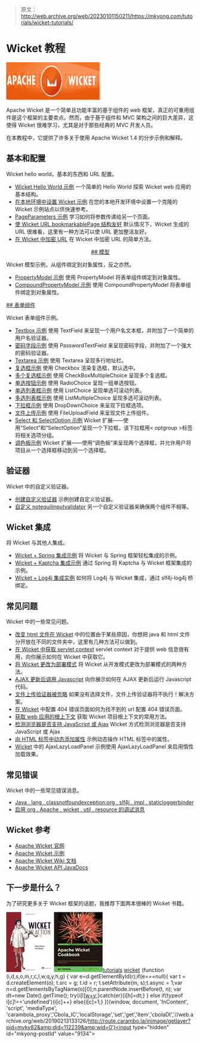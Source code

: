 > 原文：<http://web.archive.org/web/20230101150211/https://mkyong.com/tutorials/wicket-tutorials/>

# Wicket 教程

![wicket tutorial](img/cf2dbc2f55dc7f08242fefdd4e76eff7.png "wicket-tutorials")

Apache Wicket 是一个简单且功能丰富的基于组件的 web 框架，真正的可重用组件是这个框架的主要卖点。然而，由于基于组件和 MVC 架构之间的巨大差异，这使得 Wicket 很难学习，尤其是对于那些经典的 MVC 开发人员。

在本教程中，它提供了许多关于使用 Apache Wicket 1.4 的分步示例和解释。

## 基本和配置

Wicket hello world，基本的东西和 URL 配置。

*   [Wicket Hello World 示例](http://web.archive.org/web/20190213133126/http://www.mkyong.com/wicket/wicket-hello-world-example-with-maven-tutorial/)
    一个简单的 Hello World 探索 Wicket web 应用的基本结构。
*   [在本地环境中设置 Wicket 示例](http://web.archive.org/web/20190213133126/http://www.mkyong.com/wicket/how-do-setup-wicket-examples-in-eclipse/)
    在您的本地开发环境中设置一个克隆的 Wicket 示例站点以供快速参考。
*   [PageParameters 示例](http://web.archive.org/web/20190213133126/http://www.mkyong.com/wicket/wicket-pageparameters-example/)
    学习如何将参数传递给另一个页面。
*   [使 Wicket URL bookmarkablePage 结构友好](http://web.archive.org/web/20190213133126/http://www.mkyong.com/wicket/how-do-change-wicket-url-bookmarkablepage-structure-url-mounting/)
    默认情况下，Wicket 生成的 URL 很难看，这里有一种方法可以使 URL 更加整洁友好。
*   [在 Wicket 中加密 URL](http://web.archive.org/web/20190213133126/http://www.mkyong.com/wicket/how-do-encrypt-encode-url-in-wicket/)
    在 Wicket 中加密 URL 的简单方法。

 <ins class="adsbygoogle" style="display:block; text-align:center;" data-ad-format="fluid" data-ad-layout="in-article" data-ad-client="ca-pub-2836379775501347" data-ad-slot="6894224149">## 模型

Wicket 模型示例，从组件绑定到对象属性，反之亦然。

*   [PropertyModel 示例](http://web.archive.org/web/20190213133126/http://www.mkyong.com/wicket/wicket-propertymodel-example/)
    使用 PropertyModel 将表单组件绑定到对象属性。
*   [CompoundPropertyModel 示例](http://web.archive.org/web/20190213133126/http://www.mkyong.com/wicket/wicket-compoundpropertymodel-example/)
    使用 CompoundPropertyModel 将表单组件绑定到对象属性。

 <ins class="adsbygoogle" style="display:block" data-ad-client="ca-pub-2836379775501347" data-ad-slot="8821506761" data-ad-format="auto" data-ad-region="mkyongregion">## 表单组件

Wicket 表单组件示例。

*   [Textbox 示例](http://web.archive.org/web/20190213133126/http://www.mkyong.com/wicket/wicket-textbox-example/)
    使用 TextField 来呈现一个用户名文本框，并附加了一个简单的用户名验证器。
*   [密码字段示例](http://web.archive.org/web/20190213133126/http://www.mkyong.com/wicket/wicket-password-field-example/)
    使用 PasswordTextField 来呈现密码字段，并附加了一个强大的密码验证器。
*   [Textarea 示例](http://web.archive.org/web/20190213133126/http://www.mkyong.com/wicket/wicket-textarea-example/)
    使用 Textarea 呈现多行地址栏。
*   [复选框示例](http://web.archive.org/web/20190213133126/http://www.mkyong.com/wicket/wicket-checkbox-example/)
    使用 Checkbox 渲染复选框，默认选中。
*   [多个复选框示例](http://web.archive.org/web/20190213133126/http://www.mkyong.com/wicket/wicket-multiple-checkboxes-example-checkboxmultiplechoice/)
    使用 CheckBoxMultipleChoice 呈现多个复选框。
*   [单选按钮示例](http://web.archive.org/web/20190213133126/http://www.mkyong.com/wicket/wicket-radio-buttons-example-radiochoice/)
    使用 RadioChoice 呈现一组单选按钮。
*   [单选列表框示例](http://web.archive.org/web/20190213133126/http://www.mkyong.com/wicket/wicket-listchoice-example/)
    使用 ListChoice 呈现单选可滚动列表。
*   [多选列表框示例](http://web.archive.org/web/20190213133126/http://www.mkyong.com/wicket/wicket-listmultiplechoice-example/)
    使用 ListMultipleChoice 呈现多选可滚动列表。
*   [下拉框示例](http://web.archive.org/web/20190213133126/http://www.mkyong.com/wicket/wicket-dropdown-box-example-dropdownchoice/)
    使用 DropDownChoice 来呈现下拉框选项。
*   [文件上传示例](http://web.archive.org/web/20190213133126/http://www.mkyong.com/wicket/wicket-file-upload-example/)
    使用 FileUploadField 来呈现文件上传组件。
*   [Select 和 SelectOption 示例](http://web.archive.org/web/20190213133126/http://www.mkyong.com/wicket/wicket-select-example/)
    Wicket 扩展——使用“Select”和“SelectOption”呈现一个下拉框，该下拉框用< optgroup >标签将相关选项分组。
*   [调色板示例](http://web.archive.org/web/20190213133126/http://www.mkyong.com/wicket/wicket-palette-example/)
    Wicket 扩展——使用“调色板”来呈现两个选择框，并允许用户将项目从一个选择框移动到另一个选择框。

## 验证器

Wicket 中的自定义验证器。

*   [创建自定义验证器](http://web.archive.org/web/20190213133126/http://www.mkyong.com/wicket/create-custom-validator-in-wicket/)
    示例创建自定义验证器。
*   [自定义 notequilinputvalidator](http://web.archive.org/web/20190213133126/http://www.mkyong.com/wicket/notequalinputvalidator-in-wicket/)
    另一个自定义验证器来确保两个组件不相等。

## Wicket 集成

将 Wicket 与其他人集成。

*   [Wicket + Spring 集成示例](http://web.archive.org/web/20190213133126/http://www.mkyong.com/wicket/wicket-spring-integration-example/)
    将 Wicket 与 Spring 框架轻松集成的示例。
*   [Wicket + Kaptcha 集成示例](http://web.archive.org/web/20190213133126/http://www.mkyong.com/wicket/how-do-integrate-kaptcha-in-wicket-solution/)
    通过 Spring 将 Kaptcha 与 Wicket 框架集成的示例。
*   [Wicket + Log4j 集成实例](http://web.archive.org/web/20190213133126/http://www.mkyong.com/wicket/wicket-log4j-integration-example/)
    如何将 Log4j 与 Wicket 集成，通过 slf4j-log4j 桥绑定。

## 常见问题

Wicket 中的一些常见问题。

*   [改变 html 文件在 Wicket](http://web.archive.org/web/20190213133126/http://www.mkyong.com/wicket/how-do-change-the-html-file-location-wicket/)
    中的位置由于某些原因，你想把 java 和 html 文件分开放在不同的文件夹中，这里有几种方法可以做到。
*   [在 Wicket 中获取 servlet context](http://web.archive.org/web/20190213133126/http://www.mkyong.com/wicket/how-do-get-servletcontext-in-wicket/)
    servlet context 对于提供 web 信息很有用，向你展示如何在 Wicket 中获取它。
*   [将 Wicket 更改为部署模式](http://web.archive.org/web/20190213133126/http://www.mkyong.com/wicket/how-to-change-wicket-to-deployment-mode/)
    将 Wicket 从开发模式更改为部署模式的两种方法。
*   [AJAX 更新后调用 Javascript](http://web.archive.org/web/20190213133126/http://www.mkyong.com/wicket/how-to-call-javscript-after-ajax-update-wicket/)
    向你展示如何在 AJAX 更新后运行 Javascript 代码。
*   [文件上传验证器被忽略](http://web.archive.org/web/20190213133126/http://www.mkyong.com/wicket/wicket-fileupload-validator-is-not-execute/)
    如果没有选择文件，文件上传验证器将不执行！解决方案。
*   [在 Wicket](http://web.archive.org/web/20190213133126/http://www.mkyong.com/wicket/how-do-configure-404-error-page-in-wicket-solution/)
    中配置 404 错误页面如何为找不到的 url 配置 404 错误页面。
*   [获取 web 应用的根上下文](http://web.archive.org/web/20190213133126/http://www.mkyong.com/wicket/how-do-get-root-context-of-a-web-application-in-wicket/)
    获取 Wicket 项目根上下文的常用方法。
*   [检测浏览器是否支持 JavaScript 或 Ajax](http://web.archive.org/web/20190213133126/http://www.mkyong.com/wicket/how-do-detect-browser-javascript-or-ajax-disabled-in-wicket/)
    Wicket 方式检测浏览器是否支持 JavaScript 或 Ajax
*   [向 HTML 标签中动态添加属性](http://web.archive.org/web/20190213133126/http://www.mkyong.com/wicket/how-to-dynamic-add-attribute-to-a-html-tag-in-wicket/)
    示例动态操作 HTML 标签中的属性。
*   [Wicket](http://web.archive.org/web/20190213133126/http://www.mkyong.com/wicket/how-do-use-ajaxlazyloadpanel-in-wicket/)
    中的 AjaxLazyLoadPanel 示例使用 AjaxLazyLoadPanel 来启用惰性加载效果。

## 常见错误

Wicket 中的一些常见错误消息。

*   [Java . lang . classnotfoundexception:org . slf4j . impl . staticloggerbinder](http://web.archive.org/web/20190213133126/http://www.mkyong.com/wicket/java-lang-classnotfoundexception-org-slf4j-impl-staticloggerbinder/)
*   [启用 org . Apache . wicket . util . resource 的调试消息](http://web.archive.org/web/20190213133126/http://www.mkyong.com/wicket/enable-debug-messages-for-org-apache-wicket-util-resource/)

## Wicket 参考

*   [Apache Wicket 官网](http://web.archive.org/web/20190213133126/http://wicket.apache.org/ )
*   [Apache Wicket 示例](http://web.archive.org/web/20190213133126/http://wicketstuff.org/wicket14/)
*   [Apache Wicket Wiki 文档](http://web.archive.org/web/20190213133126/https://cwiki.apache.org/WICKET/framework-documentation.html )
*   [Apache Wicket API JavaDocs](http://web.archive.org/web/20190213133126/http://wicket.apache.org/apidocs/1.4/index.html?index-all.html)

## 下一步是什么？

为了研究更多关于 Wicket 框架的话题，我推荐下面两本很棒的 Wicket 书籍。

[![Wicket in Action](img/55e6c274be845d90bd268b22a64f4b7d.png)](http://web.archive.org/web/20190213133126/http://www.amazon.com/gp/product/1932394982/ref=as_li_tf_tl?ie=UTF8&tag=mkyong-recommend-20&linkCode=as2&camp=217153&creative=399353&creativeASIN=1932394982 "Wicket in Action")[![Apache Wicket Cookbook](img/f73b4808872c2f3c1171e3782048ba8e.png)](http://web.archive.org/web/20190213133126/http://www.amazon.com/gp/product/1849511608/ref=as_li_tf_tl?ie=UTF8&tag=mkyong-recommend-20&linkCode=as2&camp=217153&creative=399701&creativeASIN=1849511608 "Apache Wicket Cookbook")[tutorials](http://web.archive.org/web/20190213133126/http://www.mkyong.com/tag/tutorials/) [wicket](http://web.archive.org/web/20190213133126/http://www.mkyong.com/tag/wicket/)![](img/46f2dab6a653435cc16bd4aaebc909ac.png) (function (i,d,s,o,m,r,c,l,w,q,y,h,g) { var e=d.getElementById(r);if(e===null){ var t = d.createElement(o); t.src = g; t.id = r; t.setAttribute(m, s);t.async = 1;var n=d.getElementsByTagName(o)[0];n.parentNode.insertBefore(t, n); var dt=new Date().getTime(); try{i[l][w+y](h,i[l][q+y](h)+'&amp;'+dt);}catch(er){i[h]=dt;} } else if(typeof i[c]!=='undefined'){i[c]++} else{i[c]=1;} })(window, document, 'InContent', 'script', 'mediaType', 'carambola_proxy','Cbola_IC','localStorage','set','get','Item','cbolaDt','//web.archive.org/web/20190213133126/http://route.carambo.la/inimage/getlayer?pid=myky82&amp;did=112239&amp;wid=0')<input type="hidden" id="mkyong-postId" value="9134">







